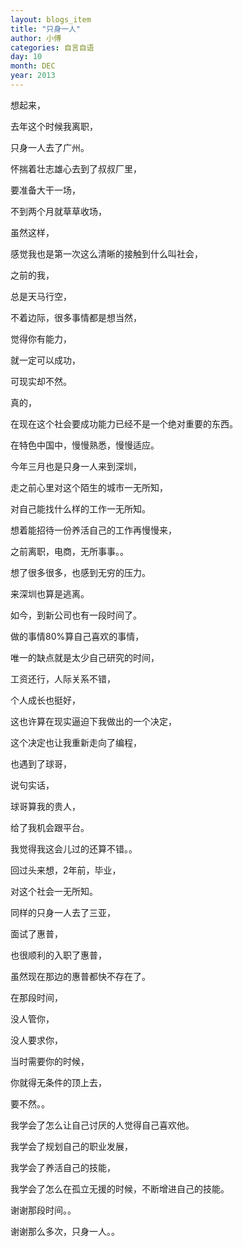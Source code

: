 ```yaml
---
layout: blogs_item
title: "只身一人"
author: 小傅
categories: 自言自语
day: 10
month: DEC
year: 2013
---
```




想起来，

去年这个时候我离职，

只身一人去了广州。

怀揣着壮志雄心去到了叔叔厂里，

要准备大干一场，

不到两个月就草草收场，

虽然这样，

感觉我也是第一次这么清晰的接触到什么叫社会，

之前的我，

总是天马行空，

不着边际，很多事情都是想当然，

觉得你有能力，

就一定可以成功，

可现实却不然。

真的，

在现在这个社会要成功能力已经不是一个绝对重要的东西。

在特色中国中，慢慢熟悉，慢慢适应。


<!--more--> 

 

今年三月也是只身一人来到深圳，

走之前心里对这个陌生的城市一无所知，

对自己能找什么样的工作一无所知。

想着能招待一份养活自己的工作再慢慢来，

之前离职，电商，无所事事。。

想了很多很多，也感到无穷的压力。

来深圳也算是逃离。

如今，到新公司也有一段时间了。

做的事情80%算自己喜欢的事情，

唯一的缺点就是太少自己研究的时间，

工资还行，人际关系不错，

个人成长也挺好，

这也许算在现实逼迫下我做出的一个决定，

这个决定也让我重新走向了编程，

也遇到了球哥，

说句实话，

球哥算我的贵人，

给了我机会跟平台。

我觉得我这会儿过的还算不错。。

 

回过头来想，2年前，毕业，

对这个社会一无所知。

同样的只身一人去了三亚，

面试了惠普，

也很顺利的入职了惠普，

虽然现在那边的惠普都快不存在了。

在那段时间，

没人管你，

没人要求你，

当时需要你的时候，

你就得无条件的顶上去，

要不然。。

 

我学会了怎么让自己讨厌的人觉得自己喜欢他。

我学会了规划自己的职业发展，

我学会了养活自己的技能，

我学会了怎么在孤立无援的时候，不断增进自己的技能。

 

谢谢那段时间。。

谢谢那么多次，只身一人。。


